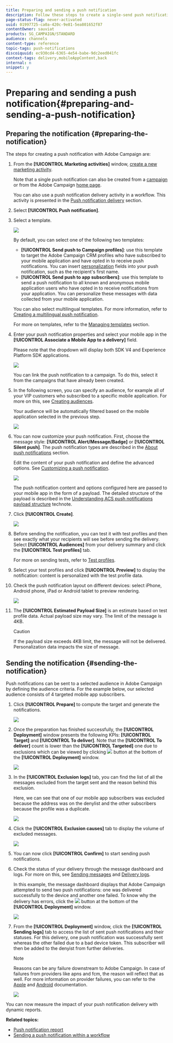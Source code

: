 ```yaml
---
title: Preparing and sending a push notification
description: Follow these steps to create a single-send push notification in Adobe Campaign.
page-status-flag: never-activated
uuid: 01997725-ca0a-420c-9e81-5ea801652f87
contentOwner: sauviat
products: SG_CAMPAIGN/STANDARD
audience: channels
content-type: reference
topic-tags: push-notifications
discoiquuid: ec930cd4-6365-4e54-babe-9dc2eed041fc
context-tags: delivery,mobileAppContent,back
internal: n
snippet: y
---
```


# Preparing and sending a push notification{#preparing-and-sending-a-push-notification}

## Preparing the notification {#preparing-the-notification}

The steps for creating a push notification with Adobe Campaign are:

1. From the **[!UICONTROL Marketing activities]** window, [create a new marketing activity](../../start/using/marketing-activities.md#creating-a-marketing-activity).

   Note that a single push notification can also be created from a [campaign](../../start/using/marketing-activities.md#creating-a-marketing-activity) or from the Adobe Campaign [home page](../../start/using/interface-description.md#home-page).

   You can also use a push notification delivery activity in a workflow. This activity is presented in the [Push notification delivery](../../automating/using/push-notification-delivery.md) section.

1. Select **[!UICONTROL Push notification]**.
1. Select a template. 

   ![](assets/push_notif_type.png)

   By default, you can select one of the following two templates:

    * **[!UICONTROL Send push to Campaign profiles]**: use this template to target the Adobe Campaign CRM profiles who have subscribed to your mobile application and have opted in to receive push notifications. You can insert [personalization](../../designing/using/personalization.md#inserting-a-personalization-field) fields into your push notification, such as the recipient's first name.
    * **[!UICONTROL Send push to app subscribers]**: use this template to send a push notification to all known and anonymous mobile application users who have opted in to receive notifications from your application. You can personalize these messages with data collected from your mobile application.

   You can also select multilingual templates. For more information, refer to [Creating a multilingual push notification](../../channels/using/creating-a-multilingual-push-notification.md).

   For more on templates, refer to the [Managing templates](../../start/using/marketing-activity-templates.md) section.

1. Enter your push notification properties and select your mobile app in the **[!UICONTROL Associate a Mobile App to a delivery]** field.

   Please note that the dropdown will display both SDK V4 and Experience Platform SDK applications.

   ![](assets/push_notif_properties.png)

   You can link the push notification to a campaign. To do this, select it from the campaigns that have already been created.

1. In the following screen, you can specify an audience, for example all of your VIP customers who subscribed to a specific mobile application. For more on this, see [Creating audiences](../../audiences/using/creating-audiences.md).

   Your audience will be automatically filtered based on the mobile application selected in the previous step.

   ![](assets/push_notif_audience.png)

1. You can now customize your push notification. First, choose the message style: **[!UICONTROL Alert/Message/Badge]** or **[!UICONTROL Silent push]**. The push notification types are described in the [About push notifications](../../channels/using/about-push-notifications.md) section.

   Edit the content of your push notification and define the advanced options. See [Customizing a push notification](../../channels/using/customizing-a-push-notification.md).

   ![](assets/push_notif_content.png)

   The push notification content and options configured here are passed to your mobile app in the form of a payload. The detailed structure of the payload is described in the [Understanding ACS push notifications payload structure](https://helpx.adobe.com/campaign/kb/understanding-campaign-standard-push-notifications-payload-struc.html) technote. 

1. Click **[!UICONTROL Create]**. 

   ![](assets/push_notif_content_2.png)

1. Before sending the notification, you can test it with test profiles and then see exactly what your recipients will see before sending the delivery. Select **[!UICONTROL Audiences]** from your delivery summary and click the **[!UICONTROL Test profiles]** tab.

   For more on sending tests, refer to [Test profiles](../../sending/using/sending-proofs.md).

1. Select your test profiles and click **[!UICONTROL Preview]** to display the notification: content is personalized with the test profile data.
1. Check the push notification layout on different devices: select iPhone, Android phone, iPad or Android tablet to preview rendering.

   ![](assets/push_notif_preview.png)

1. The **[!UICONTROL Estimated Payload Size]** is an estimate based on test profile data. Actual payload size may vary. The limit of the message is 4KB.

   >[!CAUTION]
   >
   >If the payload size exceeds 4KB limit, the message will not be delivered. Personalization data impacts the size of message.

## Sending the notification {#sending-the-notification}

Push notifications can be sent to a selected audience in Adobe Campaign by defining the audience criteria. For the example below, our selected audience consists of 4 targeted mobile app subscribers.

1. Click **[!UICONTROL Prepare]** to compute the target and generate the notifications.

   ![](assets/push_send_1.png)

1. Once the preparation has finished successfully, the **[!UICONTROL Deployment]** window presents the following KPIs: **[!UICONTROL Target]** and **[!UICONTROL To deliver]**. Note that the **[!UICONTROL To deliver]** count is lower than the **[!UICONTROL Targeted]** one due to exclusions which can be viewed by clicking ![](assets/lp_link_properties.png) button at the bottom of the **[!UICONTROL Deployment]** window. 

   ![](assets/push_send_2.png)

1. In the **[!UICONTROL Exclusion logs]** tab, you can find the list of all the messages excluded from the target sent and the reason behind this exclusion.

   Here, we can see that one of our mobile app subscribers was excluded because the address was on the denylist and the other subscribers because the profile was a duplicate.

   ![](assets/push_send_5.png)

1. Click the **[!UICONTROL Exclusion causes]** tab to display the volume of excluded messages.

   ![](assets/push_send_7.png)

1. You can now click **[!UICONTROL Confirm]** to start sending push notifications.
1. Check the status of your delivery through the message dashboard and logs. For more on this, see [Sending messages](../../sending/using/confirming-the-send.md) and [Delivery logs](../../sending/using/monitoring-a-delivery.md#delivery-logs).

   In this example, the message dashboard displays that Adobe Campaign attempted to send two push notifications: one was delivered successfully to the device and another one failed. To know why the delivery has errors, click the ![](assets/lp_link_properties.png) button at the bottom of the **[!UICONTROL Deployment]** window.

   ![](assets/push_send_4.png)

1. From the **[!UICONTROL Deployment]** window, click the **[!UICONTROL Sending logs]** tab to access the list of sent push notifications and their statuses. For this delivery, one push notification was successfully sent whereas the other failed due to a bad device token. This subscriber will then be added to the denyist from further deliveries.

   >[!NOTE]
   >
   >Reasons can be any failure downstream to Adobe Campaign. In case of failures from providers like apns and fcm, the reason will reflect that as well. For more information on provider failures, you can refer to the [Apple](https://developer.apple.com/library/content/documentation/NetworkingInternet/Conceptual/RemoteNotificationsPG/CommunicatingwithAPNs.html) and [Android](https://firebase.google.com/docs/cloud-messaging/http-server-ref  ) documentation.

   ![](assets/push_send_6.png)

You can now measure the impact of your push notification delivery with dynamic reports.

**Related topics:**

* [Push notification report](../../reporting/using/push-notification-report.md)
* [Sending a push notification within a workflow](../../automating/using/push-notification-delivery.md)

